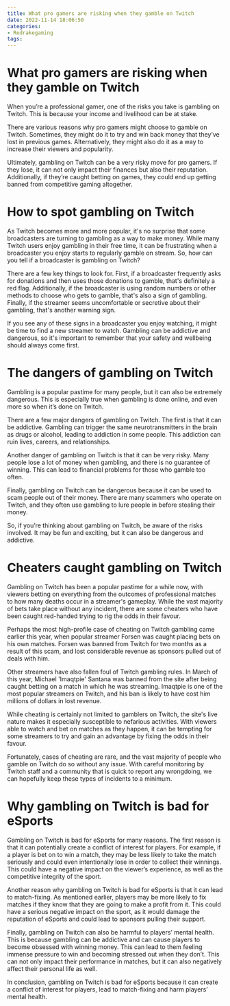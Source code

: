 ```yaml
---
title: What pro gamers are risking when they gamble on Twitch
date: 2022-11-14 18:06:50
categories:
- Redrakegaming
tags:
---
```



#  What pro gamers are risking when they gamble on Twitch

When you’re a professional gamer, one of the risks you take is gambling on Twitch. This is because your income and livelihood can be at stake.

There are various reasons why pro gamers might choose to gamble on Twitch. Sometimes, they might do it to try and win back money that they’ve lost in previous games. Alternatively, they might also do it as a way to increase their viewers and popularity.

Ultimately, gambling on Twitch can be a very risky move for pro gamers. If they lose, it can not only impact their finances but also their reputation. Additionally, if they’re caught betting on games, they could end up getting banned from competitive gaming altogether.

#  How to spot gambling on Twitch

As Twitch becomes more and more popular, it's no surprise that some broadcasters are turning to gambling as a way to make money. While many Twitch users enjoy gambling in their free time, it can be frustrating when a broadcaster you enjoy starts to regularly gamble on stream. So, how can you tell if a broadcaster is gambling on Twitch?

There are a few key things to look for. First, if a broadcaster frequently asks for donations and then uses those donations to gamble, that's definitely a red flag. Additionally, if the broadcaster is using random numbers or other methods to choose who gets to gamble, that's also a sign of gambling. Finally, if the streamer seems uncomfortable or secretive about their gambling, that's another warning sign.

If you see any of these signs in a broadcaster you enjoy watching, it might be time to find a new streamer to watch. Gambling can be addictive and dangerous, so it's important to remember that your safety and wellbeing should always come first.

#  The dangers of gambling on Twitch

Gambling is a popular pastime for many people, but it can also be extremely dangerous. This is especially true when gambling is done online, and even more so when it’s done on Twitch.

There are a few major dangers of gambling on Twitch. The first is that it can be addictive. Gambling can trigger the same neurotransmitters in the brain as drugs or alcohol, leading to addiction in some people. This addiction can ruin lives, careers, and relationships.

Another danger of gambling on Twitch is that it can be very risky. Many people lose a lot of money when gambling, and there is no guarantee of winning. This can lead to financial problems for those who gamble too often.

Finally, gambling on Twitch can be dangerous because it can be used to scam people out of their money. There are many scammers who operate on Twitch, and they often use gambling to lure people in before stealing their money.

So, if you’re thinking about gambling on Twitch, be aware of the risks involved. It may be fun and exciting, but it can also be dangerous and addictive.

#  Cheaters caught gambling on Twitch

Gambling on Twitch has been a popular pastime for a while now, with viewers betting on everything from the outcomes of professional matches to how many deaths occur in a streamer's gameplay. While the vast majority of bets take place without any incident, there are some cheaters who have been caught red-handed trying to rig the odds in their favour.

Perhaps the most high-profile case of cheating on Twitch gambling came earlier this year, when popular streamer Forsen was caught placing bets on his own matches. Forsen was banned from Twitch for two months as a result of this scam, and lost considerable revenue as sponsors pulled out of deals with him.

Other streamers have also fallen foul of Twitch gambling rules. In March of this year, Michael 'Imaqtpie' Santana was banned from the site after being caught betting on a match in which he was streaming. Imaqtpie is one of the most popular streamers on Twitch, and his ban is likely to have cost him millions of dollars in lost revenue.

While cheating is certainly not limited to gamblers on Twitch, the site's live nature makes it especially susceptible to nefarious activities. With viewers able to watch and bet on matches as they happen, it can be tempting for some streamers to try and gain an advantage by fixing the odds in their favour.

Fortunately, cases of cheating are rare, and the vast majority of people who gamble on Twitch do so without any issue. With careful monitoring by Twitch staff and a community that is quick to report any wrongdoing, we can hopefully keep these types of incidents to a minimum.

#  Why gambling on Twitch is bad for eSports

Gambling on Twitch is bad for eSports for many reasons. The first reason is that it can potentially create a conflict of interest for players. For example, if a player is bet on to win a match, they may be less likely to take the match seriously and could even intentionally lose in order to collect their winnings. This could have a negative impact on the viewer’s experience, as well as the competitive integrity of the sport.

Another reason why gambling on Twitch is bad for eSports is that it can lead to match-fixing. As mentioned earlier, players may be more likely to fix matches if they know that they are going to make a profit from it. This could have a serious negative impact on the sport, as it would damage the reputation of eSports and could lead to sponsors pulling their support.

Finally, gambling on Twitch can also be harmful to players’ mental health. This is because gambling can be addictive and can cause players to become obsessed with winning money. This can lead to them feeling immense pressure to win and becoming stressed out when they don’t. This can not only impact their performance in matches, but it can also negatively affect their personal life as well.

In conclusion, gambling on Twitch is bad for eSports because it can create a conflict of interest for players, lead to match-fixing and harm players’ mental health.